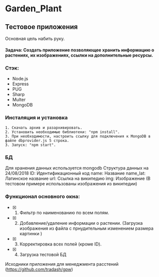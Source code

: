 # Garden_Plant
## Тестовое приложения 
Основная цель набить руку.

#### Задача: Создать приложение позволяющее хранить информацию о растениях, их изображениях, ссылки на дополнительные ресурсы.

### Стэк: 
 * Node.js
 * Express
 * PUG
 * Sharp
 * Multer
 * MongoDB 

### Инсталяция и установка
	1. Скачать архив и разархивировать.
	2. Установить необходимые библиотеки: "npm install".
	3. При необходимости, настроить ссылку для подключения к MongoDB в файле dbprovider.js 5 строка.
	3. Запуск: "npm start".

### БД

Для хранения данных используется mongodb
Структура данных на 24/08/2018
	ID:       Идентификационный код
	name:     Название
	name_lat: Латинское название
	url:      Ссылка на википедию
	img:      Изображение (В тестовом примере использованы изображения из википедии)

### Функционал основного окна:
- [X] 1. Фильтр по наименованию по всем полям.
- [X] 2. Добавление/удаление информации о растении. (Загрузка изображения из файла с прнудительным изменением размера картинки )
- [X] 3. Корректировка всех полей (кроме ID).
- [X] 4. Загрузка тестовой БД

Исходники приложения для менеджмента расстений (https://github.com/tradash/gpw)
